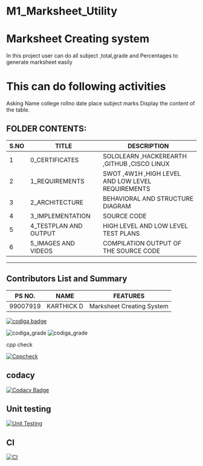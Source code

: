 # M1_Marksheet_Utility

# Marksheet Creating system
   In this project user can do all subject ,total,grade and Percentages to generate marksheet easily
# This  can do following activities
   Asking
    Name
    college
    rollno 
    date
    place
    subject marks
    Display the content of the table.
## FOLDER CONTENTS:
| S.NO |TITLE|DESCRIPTION
|--|--|--|
|  1|0_CERTIFICATES  |SOLOLEARN ,HACKEREARTH ,GITHUB ,CISCO LINUX|
|2|1_REQUIREMENTS|SWOT ,4W1H ,HIGH LEVEL AND LOW LEVEL REQUIREMENTS|
|3|2_ARCHITECTURE|BEHAVIORAL AND STRUCTURE DIAGRAM|
|4|3_IMPLEMENTATION| SOURCE CODE|
|5|4_TESTPLAN AND OUTPUT|HIGH LEVEL AND LOW LEVEL TEST PLANS|
|6|5_IMAGES AND VIDEOS|COMPILATION OUTPUT OF THE SOURCE CODE|
_____________________
## Contributors List and Summary

PS NO. |  NAME  |    FEATURES    |
-------|---------|----------------|
99007919| KARTHICK D  | Marksheet Creating System
<a href="https://app.codiga.io/public/user/github/karthick0403">
   <img src="https://api.codiga.io/public/badge/user/github/karthick0403?style=light" alt="codiga badge" />
</a>

![codiga_grade](https://api.codiga.io/project/31033/score/svg)
![codiga_grade](https://api.codiga.io/project/31033/status/svg)


cpp check

[![Cppcheck](https://github.com/karthick0403/M1_Marksheet_Utility/actions/workflows/main.yml/badge.svg)](https://github.com/karthick0403/M1_Marksheet_Utility/actions/workflows/main.yml)

## codacy

[![Codacy Badge](https://app.codacy.com/project/badge/Grade/5d8e06fd940a43dcae0ceeb84994ca36)](https://www.codacy.com/gh/karthick0403/M1_Marksheet_Utility/dashboard?utm_source=github.com&amp;utm_medium=referral&amp;utm_content=karthick0403/M1_Marksheet_Utility&amp;utm_campaign=Badge_Grade)

## Unit testing

[![Unit Testing](https://github.com/karthick0403/M1_Marksheet_Utility/actions/workflows/unittesting.yml/badge.svg)](https://github.com/karthick0403/M1_Marksheet_Utility/actions/workflows/unittesting.yml)

## CI

[![CI](https://github.com/karthick0403/M1_Marksheet_Utility/actions/workflows/1main.yml/badge.svg)](https://github.com/karthick0403/M1_Marksheet_Utility/actions/workflows/1main.yml)



